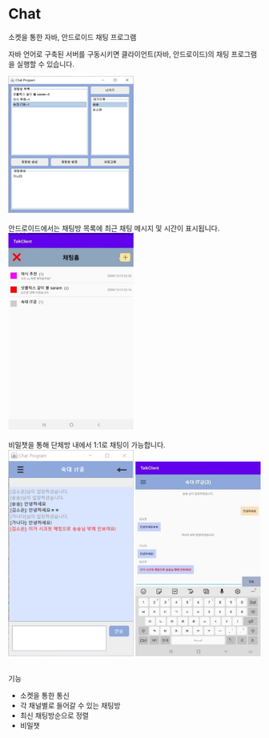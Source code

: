 # Chat
소켓을 통한 자바, 안드로이드 채팅 프로그램

자바 언어로 구축된 서버를 구동시키면 클라이언트(자바, 안드로이드)의 채팅 프로그램을 실행할 수 있습니다.

<img src="./screenshots/java_room.png" width="250"><br><br>
안드로이드에서는 채팅방 목록에 최근 채팅 메시지 및 시간이 표시됩니다.
<img src="./screenshots/android_room.jpg" width="250"> <br><br>
비밀챗을 통해 단체방 내에서 1:1로 채팅이 가능합니다.
<img src="./screenshots/java_chat.png" width="250">
<img src="./screenshots/android_chat.jpg" width="250"> <br><br>

기능
- 소켓을 통한 통신
- 각 채널별로 들어갈 수 있는 채팅방
- 최신 채팅방순으로 정렬
- 비밀챗

